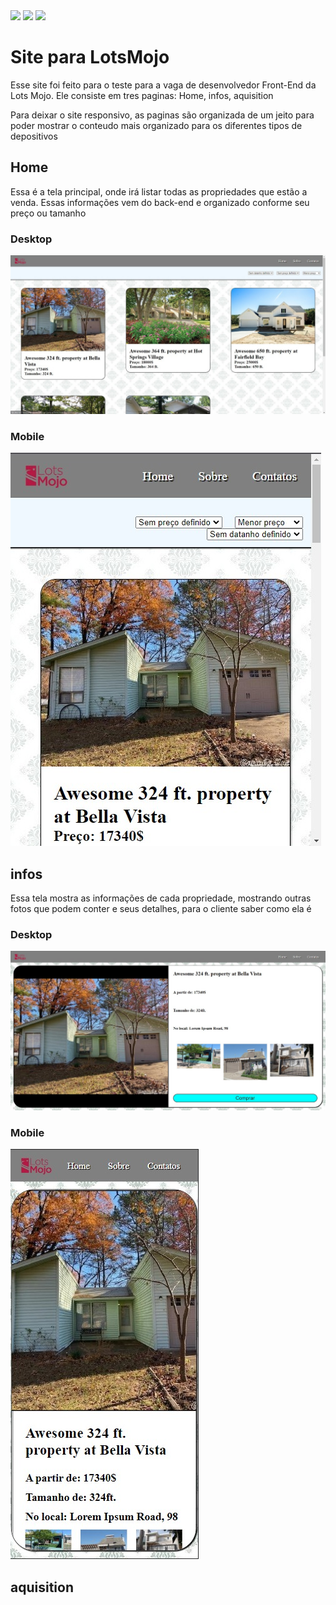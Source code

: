 <img src="https://img.shields.io/badge/Linguagem-Typescript-blue"/>
<img src="https://img.shields.io/badge/Teste-LotsMojo-red"/>
<img src="https://img.shields.io/badge/Foco-Front--end-blue"/>

<h1>Site para LotsMojo</h1>
<p>Esse site foi feito para o teste para a vaga de desenvolvedor Front-End da Lots Mojo. Ele consiste em tres paginas: Home, infos, aquisition</p>

<p>Para deixar o site responsivo, as paginas são organizada de um jeito para poder mostrar o conteudo mais organizado para os diferentes tipos de depositivos</p>

##

<h2>Home</h2>
<p>Essa é a tela principal, onde irá listar todas as propriedades que estão a venda. Essas informações vem do back-end e organizado conforme seu preço ou tamanho</p>

<h3>Desktop</h3>
<img src="./public/assets-readme/home-desktop.jpeg"/>

<h3>Mobile</h3>
<img src="./public/assets-readme/home-mobile.jpeg"/>

<h2>infos</h2>
<p>Essa tela mostra as informações de cada propriedade, mostrando outras fotos que podem conter e seus detalhes, para o cliente saber como ela é</p>

<h3>Desktop</h3>
<img src="./public/assets-readme/infos-desktop.jpeg"/>

<h3>Mobile</h3>
<img src="./public/assets-readme/infos-mobile.jpeg"/>
<h2>aquisition</h2>
